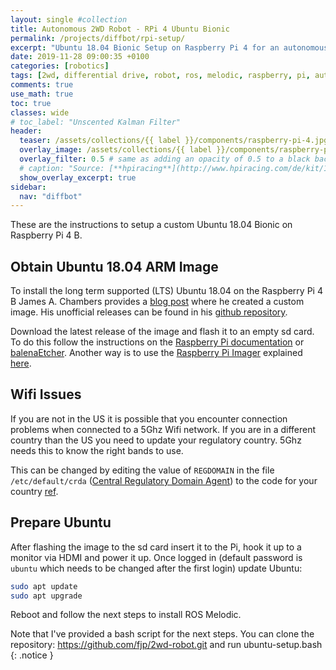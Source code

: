 ```yaml
---
layout: single #collection
title: Autonomous 2WD Robot - RPi 4 Ubuntu Bionic
permalink: /projects/diffbot/rpi-setup/
excerpt: "Ubuntu 18.04 Bionic Setup on Raspberry Pi 4 for an autonomous 2WD Robot running ROS melodic to sense and act in an environment."
date: 2019-11-28 09:00:35 +0100
categories: [robotics]
tags: [2wd, differential drive, robot, ros, melodic, raspberry, pi, autonomous, ubuntu, bionic]
comments: true
use_math: true
toc: true
classes: wide
# toc_label: "Unscented Kalman Filter"
header:
  teaser: /assets/collections/{{ label }}/components/raspberry-pi-4.jpg
  overlay_image: /assets/collections/{{ label }}/components/raspberry-pi-4.jpg
  overlay_filter: 0.5 # same as adding an opacity of 0.5 to a black background
  # caption: "Source: [**hpiracing**](http://www.hpiracing.com/de/kit/114343)"
  show_overlay_excerpt: true
sidebar:
  nav: "diffbot"
---
```


These are the instructions to setup a custom Ubuntu 18.04 Bionic on Raspberry Pi 4 B.

## Obtain Ubuntu 18.04 ARM Image

To install the long term supported (LTS) Ubuntu 18.04 on the Raspberry Pi 4 B James A. Chambers provides a [blog post](https://jamesachambers.com/raspberry-pi-4-ubuntu-server-desktop-18-04-3-image-unofficial/) where
he created a custom image. His unofficial releases can be found in his [github repository](https://github.com/TheRemote/Ubuntu-Server-raspi4-unofficial/releases). 

Download the latest release of the image and flash it to an empty sd card. To do this follow the instructions on the [Raspberry Pi documentation](https://www.raspberrypi.org/documentation/installation/installing-images/) or [balenaEtcher](https://www.balena.io/etcher/). Another way is to use the [Raspberry Pi Imager](https://www.raspberrypi.org/downloads/) explained [here](https://www.raspberrypi.org/blog/raspberry-pi-imager-imaging-utility/).

## Wifi Issues

If you are not in the US it is possible that you encounter connection problems when connected to a 5Ghz Wifi network. If you are in a different country than the US you need to update your regulatory country. 5Ghz needs this to know the right bands to use.

This can be changed by editing the value of `REGDOMAIN` in the file `/etc/default/crda` ([Central Regulatory Domain Agent](https://wireless.wiki.kernel.org/en/developers/regulatory/crda)) to the code for your country [ref](https://github.com/TheRemote/Ubuntu-Server-raspi4-unofficial/issues/98).

## Prepare Ubuntu

After flashing the image to the sd card insert it to the Pi, hook it up to a monitor via HDMI and power it up.
Once logged in (default password is `ubuntu` which needs to be changed after the first login) update Ubuntu:

```bash
sudo apt update
sudo apt upgrade
```
Reboot and follow the next steps to install ROS Melodic.


Note that I've provided a bash script for the next steps.
You can clone the repository: https://github.com/fjp/2wd-robot.git and run ubuntu-setup.bash
{: .notice }
